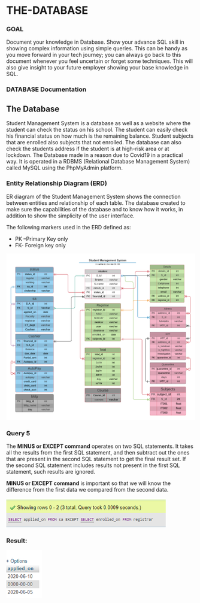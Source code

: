 # THE-DATABASE
### GOAL 
Document your knowledge in Database. Show your advance SQL skill in showing complex information using simple queries. This can be handy as you move forward in your tech journey; you can always go back to this document whenever you feel uncertain or forget some techniques. This will also give insight to your future employer showing your base knowledge in SQL.
### DATABASE Documentation
## The Database

Student Management System is a database as well as a website where the student can check the status on his school. The student can easily check his financial status on how much is the remaining balance. Student subjects that are enrolled also subjects that not enrolled. The database can also check the students address if the student is at high-risk area or at lockdown. The Database made in a reason due to Covid19 in a practical way.  It is operated in a RDBMS (Relational Database Management System) called MySQL using the PhpMyAdmin platform.

### Entity Relationship Diagram (ERD)

ER diagram of the Student Management System shows the connection between entities and relationship of each table. The database created to make sure the capabilities of the database and to know how it works, in addition to show the simplicity of the user interface. </br>

The following markers used in the ERD defined as: </br>
- PK –Primary Key only
- FK- Foreign key only </br>

![](file/img/ERD.png)


 ### Query 5 </br>
  The **MINUS or EXCEPT command** operates on two SQL statements. It takes all the results from the first SQL statement, and then subtract out the ones that are present in the second SQL statement to get the final result set. If the second SQL statement includes results not present in the first SQL statement, such results are ignored. </br>

 **MINUS or EXCEPT command** is important so that we will know the difference from the first data we compared from the second data. </br>
 
 ![](file/img/except.PNG) </br>
 
 ### Result:
 ![](file/img/except1.PNG) </br>
 
